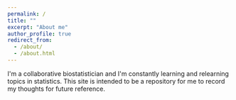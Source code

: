 ```yaml
---
permalink: /
title: ""
excerpt: "About me"
author_profile: true
redirect_from: 
  - /about/
  - /about.html
---
```


I'm a collaborative biostatistician and I'm constantly learning and relearning topics in statistics. This site is intended to be a repository for me to record my thoughts for future reference.


